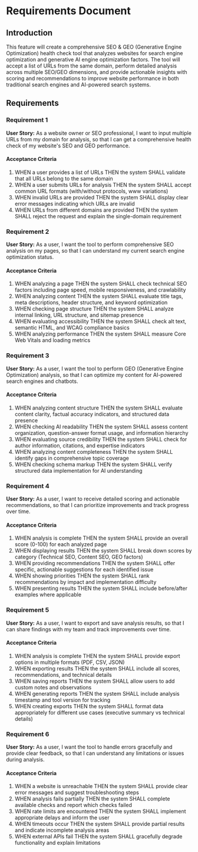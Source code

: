 # Requirements Document

## Introduction

This feature will create a comprehensive SEO & GEO (Generative Engine Optimization) health check tool that analyzes websites for search engine optimization and generative AI engine optimization factors. The tool will accept a list of URLs from the same domain, perform detailed analysis across multiple SEO/GEO dimensions, and provide actionable insights with scoring and recommendations to improve website performance in both traditional search engines and AI-powered search systems.

## Requirements

### Requirement 1

**User Story:** As a website owner or SEO professional, I want to input multiple URLs from my domain for analysis, so that I can get a comprehensive health check of my website's SEO and GEO performance.

#### Acceptance Criteria

1. WHEN a user provides a list of URLs THEN the system SHALL validate that all URLs belong to the same domain
2. WHEN a user submits URLs for analysis THEN the system SHALL accept common URL formats (with/without protocols, www variations)
3. WHEN invalid URLs are provided THEN the system SHALL display clear error messages indicating which URLs are invalid
4. WHEN URLs from different domains are provided THEN the system SHALL reject the request and explain the single-domain requirement

### Requirement 2

**User Story:** As a user, I want the tool to perform comprehensive SEO analysis on my pages, so that I can understand my current search engine optimization status.

#### Acceptance Criteria

1. WHEN analyzing a page THEN the system SHALL check technical SEO factors including page speed, mobile responsiveness, and crawlability
2. WHEN analyzing content THEN the system SHALL evaluate title tags, meta descriptions, header structure, and keyword optimization
3. WHEN checking page structure THEN the system SHALL analyze internal linking, URL structure, and sitemap presence
4. WHEN evaluating accessibility THEN the system SHALL check alt text, semantic HTML, and WCAG compliance basics
5. WHEN analyzing performance THEN the system SHALL measure Core Web Vitals and loading metrics

### Requirement 3

**User Story:** As a user, I want the tool to perform GEO (Generative Engine Optimization) analysis, so that I can optimize my content for AI-powered search engines and chatbots.

#### Acceptance Criteria

1. WHEN analyzing content structure THEN the system SHALL evaluate content clarity, factual accuracy indicators, and structured data presence
2. WHEN checking AI readability THEN the system SHALL assess content organization, question-answer format usage, and information hierarchy
3. WHEN evaluating source credibility THEN the system SHALL check for author information, citations, and expertise indicators
4. WHEN analyzing content completeness THEN the system SHALL identify gaps in comprehensive topic coverage
5. WHEN checking schema markup THEN the system SHALL verify structured data implementation for AI understanding

### Requirement 4

**User Story:** As a user, I want to receive detailed scoring and actionable recommendations, so that I can prioritize improvements and track progress over time.

#### Acceptance Criteria

1. WHEN analysis is complete THEN the system SHALL provide an overall score (0-100) for each analyzed page
2. WHEN displaying results THEN the system SHALL break down scores by category (Technical SEO, Content SEO, GEO factors)
3. WHEN providing recommendations THEN the system SHALL offer specific, actionable suggestions for each identified issue
4. WHEN showing priorities THEN the system SHALL rank recommendations by impact and implementation difficulty
5. WHEN presenting results THEN the system SHALL include before/after examples where applicable

### Requirement 5

**User Story:** As a user, I want to export and save analysis results, so that I can share findings with my team and track improvements over time.

#### Acceptance Criteria

1. WHEN analysis is complete THEN the system SHALL provide export options in multiple formats (PDF, CSV, JSON)
2. WHEN exporting results THEN the system SHALL include all scores, recommendations, and technical details
3. WHEN saving reports THEN the system SHALL allow users to add custom notes and observations
4. WHEN generating reports THEN the system SHALL include analysis timestamp and tool version for tracking
5. WHEN creating exports THEN the system SHALL format data appropriately for different use cases (executive summary vs technical details)

### Requirement 6

**User Story:** As a user, I want the tool to handle errors gracefully and provide clear feedback, so that I can understand any limitations or issues during analysis.

#### Acceptance Criteria

1. WHEN a website is unreachable THEN the system SHALL provide clear error messages and suggest troubleshooting steps
2. WHEN analysis fails partially THEN the system SHALL complete available checks and report which checks failed
3. WHEN rate limits are encountered THEN the system SHALL implement appropriate delays and inform the user
4. WHEN timeouts occur THEN the system SHALL provide partial results and indicate incomplete analysis areas
5. WHEN external APIs fail THEN the system SHALL gracefully degrade functionality and explain limitations